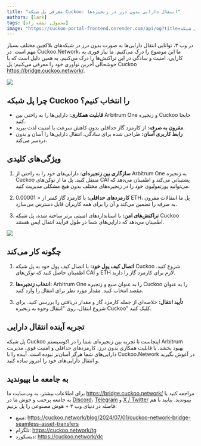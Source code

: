 ```yaml
---
title: "معرفی پل شبکه Cuckoo: انتقال دارایی بدون درز در زنجیره‌ها"
authors: [lark]
tags: [محصول, نقشه راه]
image: "https://cuckoo-portal-frontend.onrender.com/api/og?title=معرفی پل شبکه Cuckoo: انتقال دارایی بدون درز در زنجیره‌ها"
---
```


در وب ۳، توانایی انتقال دارایی‌ها به صورت بدون درز در شبکه‌های بلاکچین مختلف بسیار مهم است. در Cuckoo.Network، ما این موضوع را درک می‌کنیم. ما نیاز فوری به کارایی، امنیت و سادگی در این تراکنش‌ها را درک می‌کنیم. به همین دلیل است که با خوشحالی آخرین نوآوری خود را معرفی می‌کنیم: پل Cuckoo https://bridge.cuckoo.network/.

![](https://cuckoo-network.b-cdn.net/cuckoo-network-bridge-seamless-asset-transfers.webp)

## چرا پل شبکه Cuckoo را انتخاب کنیم؟

- **قابلیت همکاری:** دارایی‌ها را به راحتی بین Arbitrum One و زنجیره Cuckoo جابجا کنید.
- **مقرون به صرفه:** از کارمزد گاز حداقلی بدون کاهش سرعت یا امنیت لذت ببرید.
- **رابط کاربری آسان:** طراحی شده برای سادگی، انتقال دارایی‌ها را آسان و بدون دردسر می‌کند.

## ویژگی‌های کلیدی

1. **سازگاری بین زنجیره‌ای:** دارایی‌های خود را به راحتی از Arbitrum One به زنجیره Cuckoo منتقل کنید. پل ما از توکن‌های CAI پشتیبانی می‌کند و اطمینان می‌دهد که می‌توانید پورتفولیوی خود را در زنجیره‌های مختلف بدون هیچ مشکلی مدیریت کنید.

2. **کارمزدهای حداقلی:** با کارمزد گاز کمتر از < 0.00001 ETH، پل ما انتقالات مقرون به صرفه را تضمین می‌کند و آن را برای همه کاربران قابل دسترس می‌سازد.

3. **تراکنش‌های امن:** با استانداردهای امنیتی برتر ساخته شده، پل شبکه Cuckoo اطمینان می‌دهد که دارایی‌های شما در طول فرآیند انتقال ایمن هستند.

[![](https://cuckoo-network.b-cdn.net/cuckoo-bridge-screenshot.webp)](https://bridge.cuckoo.network/)

## چگونه کار می‌کند

1. **اتصال کیف پول خود:** با اتصال کیف پول خود به پل شبکه Cuckoo شروع کنید. اطمینان حاصل کنید که توکن‌های CAI و ETH لازم برای کارمزد گاز را دارید.

2. **انتخاب زنجیره‌ها:** Arbitrum One را به عنوان منبع و زنجیره Cuckoo را به عنوان مقصد انتخاب کنید. مقدار مورد نظر برای انتقال را وارد کنید.

3. **تأیید انتقال:** خلاصه‌ای از جمله کارمزد گاز و مقدار دریافتی را بررسی کنید. برای شروع انتقال، روی "انتقال وجوه به زنجیره Cuckoo" کلیک کنید.

## تجربه آینده انتقال دارایی

پل شبکه Cuckoo اینجاست تا تجربه بین زنجیره‌ای شما را در اکوسیستم Arbitrum بهبود بخشد. با قابلیت همکاری بدون درز، کارمزدهای حداقلی و امنیت قوی، مدیریت دارایی‌های شما هرگز آسان‌تر نبوده است. آینده را با Cuckoo.Network در آغوش بگیرید و انتقال دارایی‌های خود را امروز ساده کنید.

## به جامعه ما بپیوندید

برای اطلاعات بیشتر، به وب‌سایت ما https://bridge.cuckoo.network/ مراجعه کنید یا به جامعه پرجنب و جوش ما در [Discord](https://cuckoo.network/dc)، [Telegram](https://cuckoo.network/tg) و [X / Twitter](https://cuckoo.network/x) بپیوندید. بیایید با هم فاصله در دنیای وب ۳ + هوش مصنوعی را پل بزنیم.

- منبع: https://cuckoo.network/blog/2024/07/01/cuckoo-network-bridge-seamless-asset-transfers
- تلگرام: https://cuckoo.network/tg
- دیسکورد: https://cuckoo.network/dc
